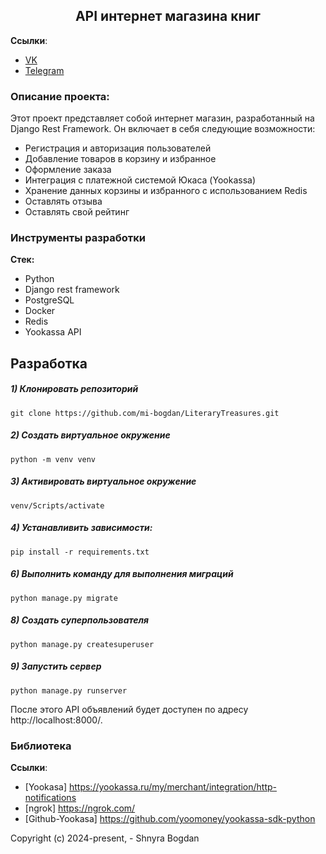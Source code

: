 <h2 align="center">API интернет магазина книг</h2>


**Ссылки**:
- [VK](https://vk.com/id404101172)
- [Telegram](https://t.me/bogdan_shnyra)


### Описание проекта:
Этот проект представляет собой интернет магазин, разработанный на Django Rest Framework. Он включает в себя следующие возможности:
- Регистрация и авторизация пользователей
- Добавление товаров в корзину и избранное
- Оформление заказа
- Интеграция с платежной системой Юкаса (Yookassa)
- Хранение данных корзины и избранного с использованием Redis
- Оставлять отзыва
- Оставлять свой рейтинг 

### Инструменты разработки

**Стек:**
- Python 
- Django rest framework
- PostgreSQL
- Docker
- Redis
- Yookassa API

## Разработка

##### 1) Клонировать репозиторий

    git clone https://github.com/mi-bogdan/LiteraryTreasures.git

##### 2) Создать виртуальное окружение

    python -m venv venv
    
##### 3) Активировать виртуальное окружение

    venv/Scripts/activate       

##### 4) Устанавливить зависимости:

    pip install -r requirements.txt

##### 6) Выполнить команду для выполнения миграций

    python manage.py migrate
    
##### 8) Создать суперпользователя

    python manage.py createsuperuser
    
##### 9) Запустить сервер

    python manage.py runserver

После этого API объявлений будет доступен по адресу http://localhost:8000/.

### Библиотека
**Ссылки**:
- [Yookasa] https://yookassa.ru/my/merchant/integration/http-notifications
- [ngrok] https://ngrok.com/
- [Github-Yookasa] https://github.com/yoomoney/yookassa-sdk-python




Copyright (c) 2024-present, - Shnyra Bogdan